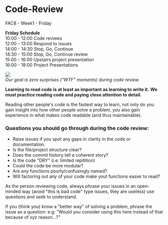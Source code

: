 # Code-Review
FAC8 - Week1 - Friday


**Friday Schedule**         
10:00 - 12:00 Code reviews           
12:00 - 13:00 Respond to issues            
14:00 - 14:30 Stop, Go, Continue             
14:30 - 15:00 Stop, Go, Continue review             
15:00 - 16:00 Upstairs project presentation              
16:00 - 18:00 Project Presentations             




![](http://i.imgur.com/IC3cJde.png)               
*Our goal is zero surprises ("WTF" moments) during code review.*




**Learning to read code is at least as important as learning to write it.**
**We must practice reading code and paying close attention to detail.**

Reading other people's code is the fastest way to learn, not only do you gain insight into how other people solve a problem, you also gain experience in what makes code readable (and thus maintainable).



### Questions you should go through during the code review:

* Raise issues if you spot any gaps in clarity in the code or documentation.
* Is the file/project structure clear?
* Does the commit history tell a coherent story?
* Is the code "DRY" (i.e: limited repitition)
* Could the code be more modular?
* Are any functions poorly/confusingly named?
* Will factoring out any of your code make yout functions easier to read?

As the person reviewing code, always phrase your issues in an open-minded way (avoid "this is bad code" type issues, they are useless) use questions and seek to understand.

If you (think you) know a "better way" of solving a problem, phrase the issue as a question: e.g:
"Would you consider using this here instead of that because of xyz reason...?"

